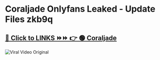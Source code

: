 
 # Coraljade Onlyfans Leaked - Update Files zkb9q

## <h2><a href="https://clipsfans.com/Coraljade&ref=git">🔗 Click to LINKS ⏩⏩ 👉 🟢 Coraljade </a></h2>

<a href="https://clipsfans.com/Coraljade&ref=git" rel="nofollow" data-target="animated-image.originalLink"><img src="https://i.ibb.co.com/xMMVF88/686577567.gif" alt="Viral Video Original" style="max-width: 100%; display: inline-block;" data-target="animated-image.originalImage"></a>

